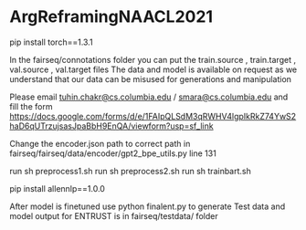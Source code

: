 # ArgReframingNAACL2021


pip install torch==1.3.1

In the fairseq/connotations folder you can put the train.source , train.target , val.source , val.target files
The data and model is available on request as we understand that our data can be misused for generations and manipulation

Please email tuhin.chakr@cs.columbia.edu / smara@cs.columbia.edu and fill the form
https://docs.google.com/forms/d/e/1FAIpQLSdM3qRWHV4lgpIkRkZ74YwS2haD6qUTrzujsasJpaBbH9EnQA/viewform?usp=sf_link


Change the encoder.json path to correct path in fairseq/fairseq/data/encoder/gpt2_bpe_utils.py line 131

run sh preprocess1.sh
run sh preprocess2.sh
run sh trainbart.sh


pip install allennlp==1.0.0

After model is finetuned use python finalent.py to generate
Test data and model output for ENTRUST is in fairseq/testdata/ folder
